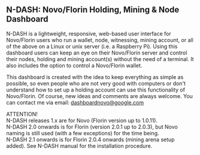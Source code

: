 ## N-DASH: Novo/Florin Holding, Mining & Node Dashboard

N-DASH is a lightweight, responsive, web-based user interface for Novo/Florin 
users who run a wallet, node, witnessing, mining account, or all of the above on 
a Linux or unix server (i.e. a Raspberry Pi). Using this dashboard users can keep 
an eye on their Novo/Florin server and control their nodes, holding and mining 
account(s) without the need of a terminal. It also includes the option to 
control a Novo/Florin wallet.

This dashboard is created with the idea to keep everything as simple as 
possible, so even people who are not very good with computers or don't 
understand how to set up a holding account can use this functionality 
of Novo/Florin. Of course, new ideas and comments are always welcome. You can 
contact me via email: dashboardnovo@google.com

ATTENTION!  
N-DASH releases 1.x are for Novo (Florin version up to 1.0.11).  
N-DASH 2.0 onwards is for Florin (version 2.0.1 up to 2.0.3), but Novo naming is still used (with a few exceptions) for the time being.  
N-DASH 2.1 onwards is for Florin 2.0.4 onwards (mining arena setup added).
See N-DASH manual for the installation procedure.

